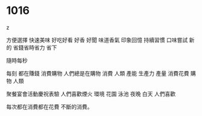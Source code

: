 # 1016
z

方便選擇
快速美味
好吃好看
好香
好聞
味道香氣
印象回憶
持續習慣
口味嘗試
新的
省錢省時省力
省下


隨時每秒

每刻
都在賺錢
消費購物
人們總是在購物
消費
人類
產能
生產力
產量
消費花費
購物
人類

聚餐宴會活動慶祝表驗
人們喜歡煙火 環境
花園
泳池
夜晚 白天
人們喜歡

每次都在消費都在花費
不斷的消費。
